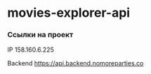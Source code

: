 # movies-explorer-api

### Ссылки на проект
IP 158.160.6.225

Backend https://api.backend.nomoreparties.co

